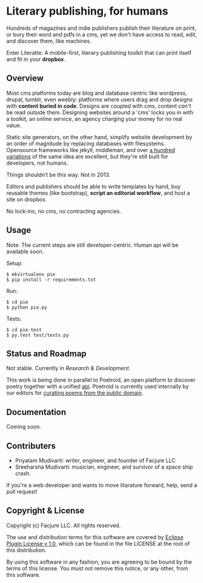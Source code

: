 # Literary publishing, for humans

Hundreds of magazines and indie publishers publish their literature on print, or bury their word and pdfs in a cms, yet we don't have access to read, edit, and discover them, like machines.

Enter Literatte: A mobile-first, literary publishing toolkit that can print itself and fit in your **dropbox**.

## Overview

Most cms platforms today are blog and database centric like wordpress, drupal, tumblr, even weebly: platforms where users drag and drop designs with **content buried in code**. Designs are coupled with cms, content _can't_ be read outside them. Designing websites around a 'cms' locks you in with a toolkit, an online service, an agency charging your money for no real value.

Static site generators, on the other hand, simplify website development by an order of magnitude by replacing databases with filesystems. Opensource frameworks like jekyll, middleman, and over [a hundred variations](http://nanoc.ws/about/) of the same idea are excellent, but they're still built for developers, not humans.

Things shouldn’t be this way. Not in 2013.

Editors and publishers should be able to write templates by hand, buy reusable themes (like bootstrap), **script an editorial workflow**, and host a site on dropbox. 

No lock-ins, no cms, no contracting agencies.

## Usage

Note: The current steps are still developer-centric. Human api will be available soon.

Setup:

    $ mkvirtualenv pie
    $ pip install -r requirements.txt

Run:

    $ cd pie
    $ python pie.py

Tests:

    $ cd pie-test
    $ py.test test/tests.py

## Status and Roadmap

Not stable. Currently in *Research & Development*.

This work is being done in parallel to Poetroid, an open platform to discover poetry together with a unified [api](http://en.wikipedia.org/wiki/Application_programming_interface). Poetroid is currently used internally by our editors for [curating poems from the public domain](https://github.com/Facjure/poetroid-public-domain).

## Documentation

Coming soon.

## Contributers

- Priyatam Mudivarti: writer, engineer, and founder of Facjure LLC
- Sreeharsha Mudivarti: musician, engineer, and survivor of a space ship crash.

If you're a web developer and wants to move litarature forward, help, send a pull request!

## Copyright & License

Copyright (c) Facjure LLC. All rights reserved.

The use and distribution terms for this software are covered by [Eclipse Plugin License v 1.0](http://opensource.org/licenses/eclipse-1.0.php), which can be found in the file LICENSE at the root of this distribution.

By using this software in any fashion, you are agreeing to be bound by the terms of this license. You must not remove this notice, or any other, from this software.
